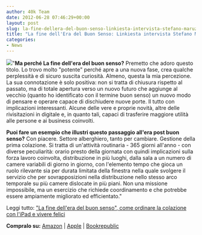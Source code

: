 ```yaml
---
author: 40k Team
date: 2012-06-28 07:46:29+00:00
layout: post
slug: la-fine-dellera-del-buon-senso-linkiesta-intervista-stefano-maruzzi
title: "La fine dell'Era del Buon Senso: Linkiesta intervista Stefano Maruzzi"
categories:
- News
---
```


[![](http://40k.it/wp-content/uploads/2012/06/maruzzi_buonsenso3_ok.jpeg)](http://www.amazon.it/fine-dellera-buon-senso-ebook/dp/B008EVFH64/ref=sr_1_1?ie=UTF8&qid=1340781301&sr=8-1)"**Ma perché La fine dell'era del buon senso?**
Premetto che adoro questo titolo. Lo trovo molto "potente" perché apre a una nuova fase, crea qualche perplessità e di sicuro suscita curiosità. Almeno, questa la mia percezione. La sua connotazione è solo positiva: non si tratta di chiusura rispetto al passato, ma di totale apertura verso un nuovo futuro che aggiunge al vecchio (quanto ho identificato con il termine buon senso) un nuovo modo di pensare e operare capace di dischiudere nuove porte. Il tutto con implicazioni interessanti. Alcune delle vere e proprie novità, altre delle rivisitazioni in digitale e, in quanto tali, capaci di trasferire maggiore utilità alle persone e ai business coinvolti.

**Puoi fare un esempio che illustri questo passaggio all'era post buon senso?**
Con piacere. Settore alberghiero, tanto per cambiare. Gestione della prima colazione. Si tratta di un'attività routinaria - 365 giorni all'anno - con diverse peculiarità: orario presto della giornata con quindi implicazioni sulla forza lavoro coinvolta, distribuzione in più luoghi, dalla sala a un numero di camere variabili di giorno in giorno, con l'elemento tempo che gioca un ruolo rilevante sia per durata limitata della finestra nella quale svolgere il servizio che per sovrapposizioni nella distribuzione nello stesso arco temporale su più camere dislocate in più piani. Non una missione impossibile, ma un esercizio che richiede coordinamento e che potrebbe essere ampiamente migliorato ed efficientato."

Leggi tutto: ["La fine dell'era del buon senso", come ordinare la colazione con l'iPad e vivere felici](http://www.linkiesta.it/la-fine-dell-era-del-buon-senso)

**Compralo su:** [Amazon](http://www.amazon.it/fine-dellera-buon-senso-ebook/dp/B008EVFH64/ref=sr_1_1?ie=UTF8&qid=1340738353&sr=8-1) | [Apple](http://itunes.apple.com/it/book/la-fine-dellera-del-buon-senso/id539475615?mt=11) | [Bookrepublic](http://www.bookrepublic.it/book/9788865861059-la-fine-dellera-del-buon-senso/)
